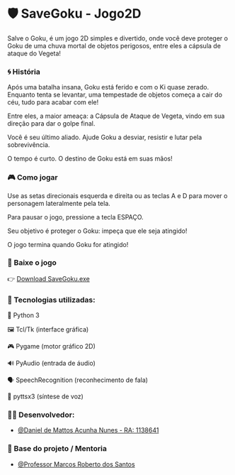 
# 🛡️ SaveGoku - Jogo2D

Salve o Goku, é um jogo 2D simples e divertido, onde você deve proteger o Goku de uma chuva mortal de objetos perigosos, entre eles a cápsula de ataque do Vegeta! 

### 🌀 História

Após uma batalha insana, Goku está ferido e com o Ki quase zerado. Enquanto tenta se levantar, uma tempestade de objetos começa a cair do céu, tudo para acabar com ele!

Entre eles, a maior ameaça: a Cápsula de Ataque de Vegeta, vindo em sua direção para dar o golpe final.

Você é seu último aliado. Ajude Goku a desviar, resistir e lutar pela sobrevivência.

O tempo é curto. O destino de Goku está em suas mãos!

### 🎮 Como jogar

Use as setas direcionais esquerda e direita ou as teclas A e D para mover o personagem lateralmente pela tela.

Para pausar o jogo, pressione a tecla ESPAÇO.

Seu objetivo é proteger o Goku: impeça que ele seja atingido!

O jogo termina quando Goku for atingido!

### 💾 Baixe o jogo

👉 [Download SaveGoku.exe](https://github.com/nunesdaniel/SaveGoku-Jogo2D/releases/latest)

### 🧱 Tecnologias utilizadas:

🐍 Python 3

🖼️ Tcl/Tk (interface gráfica)

🎮 Pygame (motor gráfico 2D)

🔊 PyAudio (entrada de áudio)

🗣️ SpeechRecognition (reconhecimento de fala)

🧠 pyttsx3 (síntese de voz)

### 🧑‍💻 Desenvolvedor:

- [@Daniel de Mattos Acunha Nunes - RA: 1138641](https://www.github.com/nunesdaniel)

### 🧠 Base do projeto / Mentoria
- [@Professor Marcos Roberto dos Santos](https://www.github.com/profmarcossantos)
